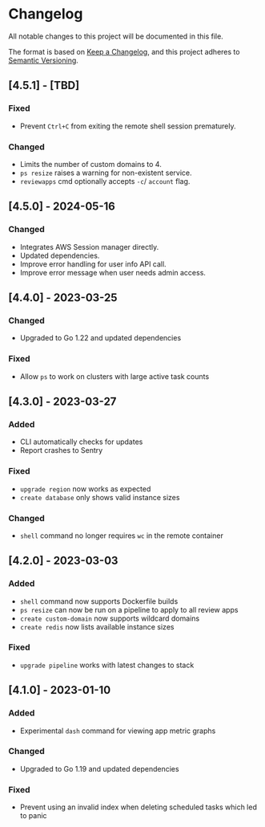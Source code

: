# Changelog

All notable changes to this project will be documented in this file.

The format is based on [Keep a Changelog](https://keepachangelog.com/en/1.0.0/),
and this project adheres to [Semantic Versioning](https://semver.org/spec/v2.0.0.html).

## [4.5.1] - [TBD]

### Fixed

* Prevent `Ctrl+C` from exiting the remote shell session prematurely.

### Changed

* Limits the number of custom domains to 4.
* `ps resize` raises a warning for non-existent service.
* `reviewapps` cmd optionally accepts `-c`/ `account` flag.

## [4.5.0] - 2024-05-16

### Changed

* Integrates AWS Session manager directly.
* Updated dependencies.
* Improve error handling for user info API call.
* Improve error message when user needs admin access.

## [4.4.0] - 2023-03-25

### Changed

* Upgraded to Go 1.22 and updated dependencies

### Fixed

* Allow `ps` to work on clusters with large active task counts

## [4.3.0] - 2023-03-27

### Added

* CLI automatically checks for updates
* Report crashes to Sentry

### Fixed

* `upgrade region` now works as expected
* `create database` only shows valid instance sizes

### Changed

* `shell` command no longer requires `wc` in the remote container

## [4.2.0] - 2023-03-03

### Added

* `shell` command now supports Dockerfile builds
* `ps resize` can now be run on a pipeline to apply to all review apps
* `create custom-domain` now supports wildcard domains
* `create redis` now lists available instance sizes

### Fixed

* `upgrade pipeline` works with latest changes to stack

## [4.1.0] - 2023-01-10

### Added

* Experimental `dash` command for viewing app metric graphs

### Changed

* Upgraded to Go 1.19 and updated dependencies

### Fixed

* Prevent using an invalid index when deleting scheduled tasks which led to panic
